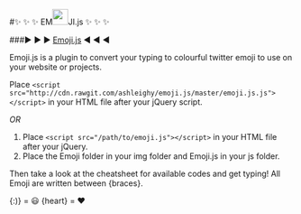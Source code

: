#:sparkles: :sparkles: :sparkles: EM<img src="https://github.com/ashleighy/emoji.js/blob/gh-pages/img/titleface.png" width="28px">JI.js :sparkles: :sparkles: :sparkles:


###:arrow_forward: :arrow_forward: :arrow_forward: [Emoji.js](http://ashleighy.github.io/emoji.js/) :arrow_backward: :arrow_backward: :arrow_backward:

Emoji.js is a plugin to convert your typing to colourful twitter emoji to use on your website or projects.

Place `<script src="http://cdn.rawgit.com/ashleighy/emoji.js/master/emoji.js.js"></script>` in your HTML file after your jQuery script.

*OR*

1.  Place `<script src="/path/to/emoji.js"></script>` in your HTML file after your jQuery.
2.  Place the Emoji folder in your img folder and Emoji.js in your js folder. 

Then take a look at the cheatsheet for available codes and get typing! All Emoji are written between {braces}.

{:)} = :smiley:   {heart} = :heart:
